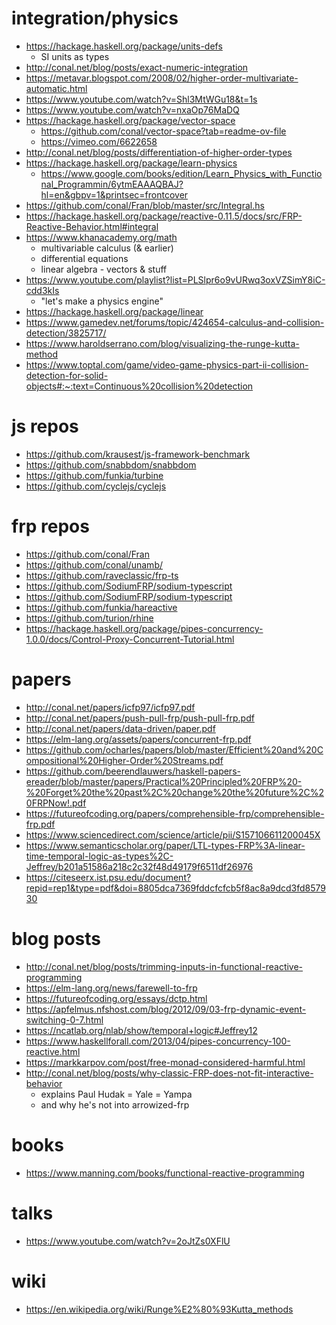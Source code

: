 # integration/physics

- https://hackage.haskell.org/package/units-defs
  - SI units as types
- http://conal.net/blog/posts/exact-numeric-integration
- https://metavar.blogspot.com/2008/02/higher-order-multivariate-automatic.html
- https://www.youtube.com/watch?v=Shl3MtWGu18&t=1s
- https://www.youtube.com/watch?v=nxaOp76MaDQ
- https://hackage.haskell.org/package/vector-space
  - https://github.com/conal/vector-space?tab=readme-ov-file
  - https://vimeo.com/6622658
- http://conal.net/blog/posts/differentiation-of-higher-order-types
- https://hackage.haskell.org/package/learn-physics
  - https://www.google.com/books/edition/Learn_Physics_with_Functional_Programmin/6ytmEAAAQBAJ?hl=en&gbpv=1&printsec=frontcover
- https://github.com/conal/Fran/blob/master/src/Integral.hs
- https://hackage.haskell.org/package/reactive-0.11.5/docs/src/FRP-Reactive-Behavior.html#integral
- https://www.khanacademy.org/math
  - multivariable calculus (& earlier)
  - differential equations
  - linear algebra - vectors & stuff
- https://www.youtube.com/playlist?list=PLSlpr6o9vURwq3oxVZSimY8iC-cdd3kIs
  - "let's make a physics engine"
- https://hackage.haskell.org/package/linear
- https://www.gamedev.net/forums/topic/424654-calculus-and-collision-detection/3825717/
- https://www.haroldserrano.com/blog/visualizing-the-runge-kutta-method
- https://www.toptal.com/game/video-game-physics-part-ii-collision-detection-for-solid-objects#:~:text=Continuous%20collision%20detection

# js repos

- https://github.com/krausest/js-framework-benchmark
- https://github.com/snabbdom/snabbdom
- https://github.com/funkia/turbine
- https://github.com/cyclejs/cyclejs

# frp repos

- https://github.com/conal/Fran
- https://github.com/conal/unamb/
- https://github.com/raveclassic/frp-ts
- https://github.com/SodiumFRP/sodium-typescript
- https://github.com/SodiumFRP/sodium-typescript
- https://github.com/funkia/hareactive
- https://github.com/turion/rhine
- https://hackage.haskell.org/package/pipes-concurrency-1.0.0/docs/Control-Proxy-Concurrent-Tutorial.html

# papers

- http://conal.net/papers/icfp97/icfp97.pdf
- http://conal.net/papers/push-pull-frp/push-pull-frp.pdf
- http://conal.net/papers/data-driven/paper.pdf
- https://elm-lang.org/assets/papers/concurrent-frp.pdf
- https://github.com/ocharles/papers/blob/master/Efficient%20and%20Compositional%20Higher-Order%20Streams.pdf
- https://github.com/beerendlauwers/haskell-papers-ereader/blob/master/papers/Practical%20Principled%20FRP%20-%20Forget%20the%20past%2C%20change%20the%20future%2C%20FRPNow!.pdf
- https://futureofcoding.org/papers/comprehensible-frp/comprehensible-frp.pdf
- https://www.sciencedirect.com/science/article/pii/S157106611200045X
- https://www.semanticscholar.org/paper/LTL-types-FRP%3A-linear-time-temporal-logic-as-types%2C-Jeffrey/b201a51586a218c2c32f48d49179f6511df26976
- https://citeseerx.ist.psu.edu/document?repid=rep1&type=pdf&doi=8805dca7369fddcfcfcb5f8ac8a9dcd3fd857930

# blog posts

- http://conal.net/blog/posts/trimming-inputs-in-functional-reactive-programming
- https://elm-lang.org/news/farewell-to-frp
- https://futureofcoding.org/essays/dctp.html
- https://apfelmus.nfshost.com/blog/2012/09/03-frp-dynamic-event-switching-0-7.html
- https://ncatlab.org/nlab/show/temporal+logic#Jeffrey12
- https://www.haskellforall.com/2013/04/pipes-concurrency-100-reactive.html
- https://markkarpov.com/post/free-monad-considered-harmful.html
- http://conal.net/blog/posts/why-classic-FRP-does-not-fit-interactive-behavior
  - explains Paul Hudak = Yale = Yampa
  - and why he's not into arrowized-frp

# books

- https://www.manning.com/books/functional-reactive-programming

# talks

- https://www.youtube.com/watch?v=2oJtZs0XFlU

# wiki

- https://en.wikipedia.org/wiki/Runge%E2%80%93Kutta_methods

